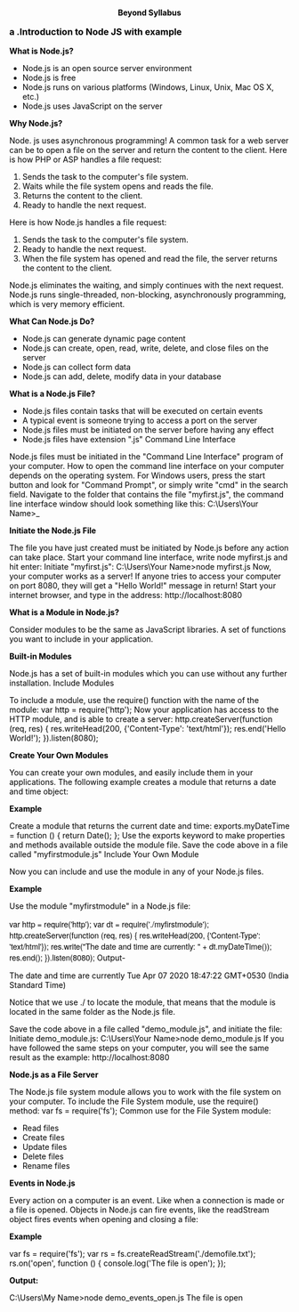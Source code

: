 <style>
    *{
        
        font-size:14px;
    }
    html body code{
        font: "Helvetica Neue",Helvetica,"Segoe UI",Arial,freesans,sans-serif;
        font-size: 14px !important;
        background: inherit !important
    }

    html body pre code, html body pre tt {
        font-family: jetbrains mono !important;
        font-size: 14px !important;
        background: inherit !important
    }

    body{
        color: #000 !important
    }

    li>code:first-child{
        font-size: 14px !important;
        font-weight: bolder;
    }
    
    html body code{
        font-size: 14px !important;
    }

    code{
        font-family:"Helvetica Neue",Helvetica,"Segoe UI",Arial,freesans,sans-serif !important;
    }

    #firstline{
        font-size: 16px !important;
        font-weight: bolder;
        color: #000;
    }

    
</style>
<h2 id ="header_" align="center">Beyond Syllabus</h2>
<p id="firstline">a .Introduction to Node JS with example</p>


**What is Node.js?**

- Node.js is an open source server environment
- Node.js is free
- Node.js runs on various platforms (Windows, Linux, Unix, Mac OS X, etc.)
- Node.js uses JavaScript on the server

**Why Node.js?**

Node. js uses asynchronous programming!
A common task for a web server can be to open a file on the server and return the content to the client.
Here is how PHP or ASP handles a file request:
  1. Sends the task to the computer's file system.
  2. Waits while the file system opens and reads the file.
  3. Returns the content to the client.
  4. Ready to handle the next request.

Here is how Node.js handles a file request:
 1. Sends the task to the computer's file system.
 2. Ready to handle the next request.
 3. When the file system has opened and read the file, the server returns the content to the client.

Node.js eliminates the waiting, and simply continues with the next request.
Node.js runs single-threaded, non-blocking, asynchronously programming, which is very memory efficient.

**What Can Node.js Do?**

- Node.js can generate dynamic page content
- Node.js can create, open, read, write, delete, and close files on the server
- Node.js can collect form data
- Node.js can add, delete, modify data in your database




**What is a Node.js File?**

- Node.js files contain tasks that will be executed on certain events
- A typical event is someone trying to access a port on the server
- Node.js files must be initiated on the server before having any effect
- Node.js files have extension ".js"
Command Line Interface


Node.js files must be initiated in the "Command Line Interface" program of your computer.
How to open the command line interface on your computer depends on the operating system. For Windows users, press the start button and look for "Command Prompt", or simply write "cmd" in the search field.
Navigate to the folder that contains the file "myfirst.js", the command line interface window should look something like this:
C:\Users\Your Name>_


**Initiate the Node.js File**


The file you have just created must be initiated by Node.js before any action can take place. Start your command line interface, write node myfirst.js and hit enter:
Initiate "myfirst.js":
C:\Users\Your Name>node myfirst.js Now, your computer works as a server!
If anyone tries to access your computer on port 8080, they will get a "Hello World!" message in return!
Start your internet browser, and type in the address: http://localhost:8080


**What is a Module in Node.js?**


Consider modules to be the same as JavaScript libraries. A set of functions you want to include in your application.


**Built-in Modules**

Node.js has a set of built-in modules which you can use without any further installation.
Include Modules


To include a module, use the require() function with the name of the module: var http = require('http');
Now your application has access to the HTTP module, and is able to create a server:
http.createServer(function (req, res) { res.writeHead(200, {'Content-Type': 'text/html'}); res.end('Hello World!'); }).listen(8080);


**Create Your Own Modules**

You can create your own modules, and easily include them in your applications. The following example creates a module that returns a date and time object:


**Example**


Create a module that returns the current date and time: exports.myDateTime = function () { return Date(); };
Use the exports keyword to make properties and methods available outside the module file. Save the code above in a file called "myfirstmodule.js"
Include Your Own Module


Now you can include and use the module in any of your Node.js files.



**Example**

Use the module "myfirstmodule" in a Node.js file:

`var http = require('http'); var dt = require('./myfirstmodule'); http.createServer(function (req, res) { res.writeHead(200, {'Content-Type': 'text/html'}); res.write("The date and time are currently: " + dt.myDateTime()); res.end(); }).listen(8080);`
Output-


The date and time are currently Tue Apr 07 2020 18:47:22 GMT+0530 (India Standard Time)


Notice that we use ./ to locate the module, that means that the module is located in the same folder as the Node.js file.

Save the code above in a file called "demo_module.js", and initiate the file: Initiate demo_module.js:
C:\Users\Your Name>node demo_module.js
If you have followed the same steps on your computer, you will see the same result as the example: http://localhost:8080

**Node.js as a File Server**


The Node.js file system module allows you to work with the file system on your computer.
To include the File System module, use the require() method: var fs = require('fs');
Common use for the File System module:
- Read files
- Create files
- Update files
- Delete files
- Rename files

**Events in Node.js**


Every action on a computer is an event. Like when a connection is made or a file is opened.
Objects in Node.js can fire events, like the readStream object fires events when opening and closing a file:


**Example**


var fs = require('fs'); var rs = fs.createReadStream('./demofile.txt'); rs.on('open', function () { console.log('The file is open'); });


**Output:**


C:\Users\My Name>node demo_events_open.js The file is open